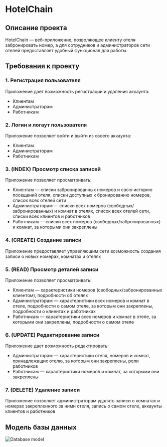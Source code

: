 # HotelChain
## Описание проекта
HotelChain — веб-приложение, позволяющее клиенту отеля забронировать номер, а для сотрудников и администраторов сети отелей предоставляет удобный функционал для работы.
## Требования к проекту
### 1. Регистрация пользователя
Приложение дает возможность регистрации и удаления аккаунта:
- Клиентам
- Администраторам
- Работникам
### 2. Логин и логаут пользователя
Приложение позволяет войти и выйти из своего аккаунта:
- Клиентам
- Администраторам
- Работникам
### 3. (INDEX) Просмотр списка записей
Приложение позволяет просматривать:
- Клиентам — списки забронированных номеров и свою историю посещений отеля, списки доступных к бронированию номеров, список всех отелей сети
- Администраторам — списки всех номеров (свободных/забронированных) и комнат в отелях, список всех отелей сети, списки всех клиентов и работников
- Работникам — списки всех номеров (свободных/забронированных) и комнат, за которыми они закреплены
### 4. (CREATE) Создание записи
Приложение предоставляет управляющим сети возможность создания записи о новых номерах, комнатах и отелях
### 5. (READ) Просмотр деталей записи
Приложение позволяет просматривать:
- Клиентам — характеристики номеров (свободных/забронированных клиентом), подробности об отелях
- Администраторам — характеристики всех номеров и комнат в отеле, подробности о самом отеле, за которым они закреплены, подробности о клиентах и работниках
- Работникам — характеристики всех номеров и комнат в отеле, за которыми они закреплены, подробности о самом отеле
### 6. (UPDATE) Редактирование записи
Приложение дает возможность редактировать:
- Администраторам — характеристики отеля, номеров и комнат, принадлежащих отелю, за которым они закреплены, роли работников
- Работникам — характеристики номеров и комнат, за которыми они закреплены
### 7. (DELETE) Удаление записи
Приложение позволяет администраторам удалять записи о комнатах и номерах закрепленного за ними отеля, запись о самом отеле, аккаунты клиентов и работников
## Модель базы данных
![Database model](https://github.com/user-attachments/assets/c5e48316-d378-4956-b0fa-1a6aa22168b0)
